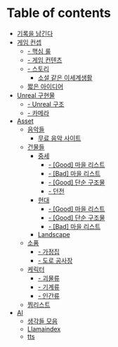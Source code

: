 # Table of contents

* [기록을 남긴다](README.md)
* [게임 컨셉](undefined/README.md)
  * [- 핵심 룰](undefined-1/3-+.md)
  * [- 게임 컨텐츠](undefined/undefined.md)
  * [- 스토리](undefined/undefined-1/README.md)
    * [소설 같은 이세계생활](undefined/undefined-1/undefined.md)
  * [짧은 아이디어](undefined/undefined-2.md)
* [Unreal 구현물](unreal/README.md)
  * [- Unreal 구조](unreal/unreal.md)
  * [- 카메라](unreal/undefined.md)
* [Asset](asset/README.md)
  * [음악들](asset/undefined/README.md)
    * [무료 음악 사이트](asset/undefined/undefined.md)
  * [건물들](asset/undefined-1/README.md)
    * [중세](asset/undefined-1/undefined/README.md)
      * [- \[Good\] 마을 리스트](asset/undefined-1/undefined/good.md)
      * [- \[Bad\] 마을 리스트](asset/undefined-1/undefined/bad.md)
      * [- \[Good\] 단순 구조물](asset/undefined-1/undefined/good-1.md)
      * [- 던전](asset/undefined-1/undefined/undefined.md)
    * [현대](asset/undefined-1/undefined-1/README.md)
      * [- \[Good\] 마을 리스트](asset/undefined-1/undefined-1/good.md)
      * [- \[Good\] 단순 구조물](asset/undefined-1/undefined-1/good-1.md)
      * [- \[Bad\] 마을 리스트](asset/undefined-1/undefined-1/bad.md)
    * [Landscape](asset/undefined-1/landscape.md)
  * [소품](asset/undefined-2/README.md)
    * [- 가정집](asset/undefined-2/undefined.md)
    * [- 도로 공사장](asset/undefined-2/undefined-1.md)
  * [케릭터](asset/undefined-3/README.md)
    * [- 괴물류](asset/undefined-3/undefined.md)
    * [- 기계류](asset/undefined-3/undefined-1.md)
    * [- 인간류](asset/undefined-3/undefined-2.md)
  * [찜리스트](asset/undefined-4.md)
* [AI](ai/README.md)
  * [생각들 모음](ai/undefined.md)
  * [Llamaindex](ai/llamaindex.md)
  * [tts](ai/tts.md)
